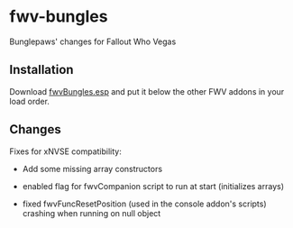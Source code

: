# fwv-bungles

Bunglepaws' changes for Fallout Who Vegas

## Installation

Download [fwvBungles.esp](https://github.com/Bunglepaws/fwv-bungles/raw/master/data/fwvBungles.esp) and put it below the other FWV addons in your load order.

## Changes

Fixes for xNVSE compatibility:

- Add some missing array constructors

- enabled flag for fwvCompanion script to run at start (initializes arrays)

- fixed fwvFuncResetPosition (used in the console addon's scripts) crashing when running on null object

